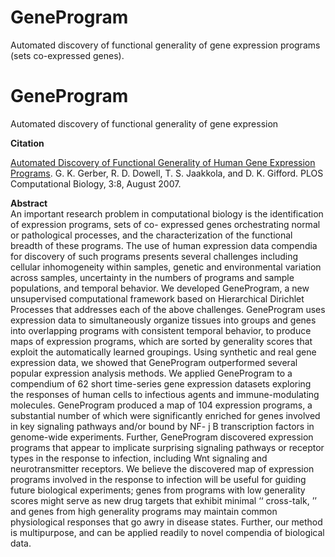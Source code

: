# GeneProgram
Automated discovery of functional generality of gene expression programs (sets co-expressed genes).


# GeneProgram
 Automated discovery of functional generality of gene expression

<b>Citation</b><br>

<a href="http://cgs.csail.mit.edu/pubs/plos-comp-bio-2007.pdf">Automated Discovery of Functional Generality of Human Gene Expression Programs</a>.
G. K. Gerber, R. D. Dowell, T. S. Jaakkola, and D. K. Gifford. PLOS Computational Biology, 3:8, August 2007. 

<b>Abstract</b><br>
An important research problem in computational biology is the identification of
expression  programs,
sets of co-
expressed genes orchestrating normal or pathological processes, and the characterization of the functional breadth of
these programs. The use of human expression data compendia for discovery of such programs presents several
challenges including cellular inhomogeneity within samples, genetic and environmental variation across samples,
uncertainty in the numbers of programs and sample populations, and temporal behavior. We developed GeneProgram,
a new unsupervised computational framework based on Hierarchical Dirichlet Processes that addresses each of the
above challenges. GeneProgram uses expression data to simultaneously organize tissues into groups and genes into
overlapping programs with consistent temporal behavior, to produce maps of expression programs, which are sorted
by generality scores that exploit the automatically learned groupings. Using synthetic and real gene expression data,
we showed that GeneProgram outperformed several popular expression analysis methods. We applied GeneProgram
to a compendium of 62 short time-series gene expression datasets exploring the responses of human cells to infectious
agents and immune-modulating molecules. GeneProgram produced a map of 104 expression programs, a substantial
number of which were significantly enriched for genes involved in key signaling pathways and/or bound by NF-
j
B
transcription factors in genome-wide experiments. Further, GeneProgram discovered expression programs that appear
to implicate surprising signaling pathways or receptor types in the response to infection, including Wnt signaling and
neurotransmitter receptors. We believe the discovered map of expression programs involved in the response to
infection will be useful for guiding future biological experiments; genes from programs with low generality scores
might serve as new drug targets that exhibit minimal
‘‘
cross-talk,
’’
and genes from high generality programs may
maintain common physiological responses that go awry in disease states. Further, our method is multipurpose, and
can be applied readily to novel compendia of biological data.
